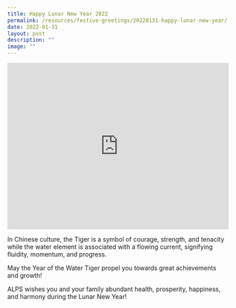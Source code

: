 ```yaml
---
title: Happy Lunar New Year 2022
permalink: /resources/festive-greetings/20220131-happy-lunar-new-year/
date: 2022-01-31
layout: post
description: ""
image: ""
---
```

<iframe allow="autoplay; clipboard-write; encrypted-media; picture-in-picture; web-share" allowfullscreen="true" frameborder="0" scrolling="no" style="aspect-ratio: 4 / 3; border: none; overflow: hidden; width: 100%; height: auto" src="https://www.facebook.com/plugins/video.php?height=420&amp;href=https%3A%2F%2Fwww.facebook.com%2Falpshealthcaresupplychain%2Fvideos%2F628148588246384%2F&amp;show_text=false&amp;width=560&amp;t=0">
</iframe>

In Chinese culture, the Tiger is a symbol of courage, strength, and tenacity while the water element is associated with a flowing current, signifying fluidity, momentum, and progress.

May the Year of the Water Tiger propel you towards great achievements and growth!

ALPS wishes you and your family abundant health, prosperity, happiness, and harmony during the Lunar New Year!